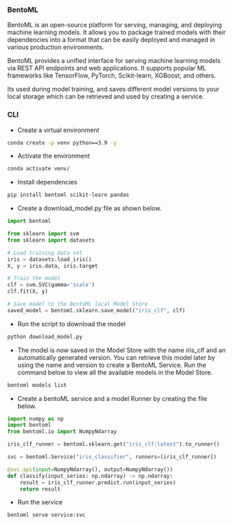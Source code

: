 ### BentoML

BentoML is an open-source platform for serving, managing, and deploying machine learning models. It allows you to package trained models with their dependencies into a format that can be easily deployed and managed in various production environments.

BentoML provides a unified interface for serving machine learning models via REST API endpoints and web applications. It supports popular ML frameworks like TensorFlow, PyTorch, Scikit-learn, XGBoost, and others.

Its used during model training, and saves different model versions to your local storage which can be retrieved and used by creating a service.

### CLI

- Create a virtual environment

```bash
conda create -p venv python==3.9 -y
```

- Activate the environment

```bash
conda activate venv/
```

- Install dependencies

```bash
pip install bentoml scikit-learn pandas
```

- Create a download_model.py file as shown below.

```python
import bentoml

from sklearn import svm
from sklearn import datasets

# Load training data set
iris = datasets.load_iris()
X, y = iris.data, iris.target

# Train the model
clf = svm.SVC(gamma='scale')
clf.fit(X, y)

# Save model to the BentoML local Model Store
saved_model = bentoml.sklearn.save_model("iris_clf", clf)
```

- Run the script to download the model

```bash
python download_model.py
```

- The model is now saved in the Model Store with the name iris_clf and an automatically generated version. You can retrieve this model later by using the name and version to create a BentoML Service. Run the command below to view all the available models in the Model Store.

```bash
bentoml models list

```

- Create a bentoML service and a model Runner by creating the file below.

```python
import numpy as np
import bentoml
from bentoml.io import NumpyNdarray

iris_clf_runner = bentoml.sklearn.get("iris_clf:latest").to_runner()

svc = bentoml.Service("iris_classifier", runners=[iris_clf_runner])

@svc.api(input=NumpyNdarray(), output=NumpyNdarray())
def classify(input_series: np.ndarray) -> np.ndarray:
    result = iris_clf_runner.predict.run(input_series)
    return result
```

- Run the service

```bash
bentoml serve service:svc

```
